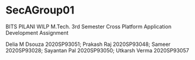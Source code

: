 # SecAGroup01
BITS PILANI WILP M.Tech. 3rd Semester Cross Platform Application Development Assignment

Delia M Dsouza  2020SP93051;
Prakash Raj     2020SP93048;
Sameer          2020SP93028;
Sayantan Pal    2020SP93050;
Utkarsh Verma   2020SP93057
